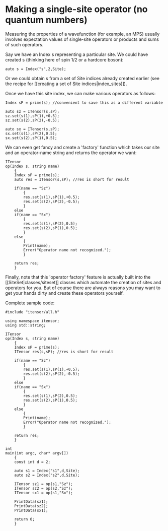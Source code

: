 # Making a single-site operator (no quantum numbers) 

Measuring the properties of a wavefunction (for example, an MPS) usually
involves expectation values of single-site operators or  products and sums of such operators.

Say we have an Index s representing a particular site. We could have created s (thinking here of spin 1/2 or a hardcore boson):

    auto s = Index("s",2,Site);

Or we could obtain s from a set of Site indices already created earlier (see the recipe for [[creating a set of Site indices|index_sites]]).

Once we have this site index, we can make various operators as follows:

    Index sP = prime(s); //convenient to save this as a different variable

    auto sz = ITensor(s,sP);
    sz.set(s(1),sP(1),+0.5);
    sz.set(s(2),sP(2),-0.5);

    auto sx = ITensor(s,sP);
    sx.set(s(1),sP(2),0.5);
    sx.set(s(2),sP(1),0.5);

We can even get fancy and create a 'factory' function which takes our site and an operator-name string and returns the operator we want:

    ITensor
    op(Index s, string name)
        {
        Index sP = prime(s);
        auto res = ITensor(s,sP); //res is short for result

        if(name == "Sz")
            {
            res.set(s(1),sP(1),+0.5);
            res.set(s(2),sP(2),-0.5);
            }
        else
        if(name == "Sx")
            {
            res.set(s(1),sP(2),0.5);
            res.set(s(2),sP(1),0.5);
            }
        else
            {
            Print(name);
            Error("Operator name not recognized.");
            }

        return res;
        }


Finally, note that this 'operator factory' feature is actually built into the [[SiteSet|classes/siteset]] classes which automate the creation
of sites and operators for you. But of course there are always reasons you may want to get your hands dirty and create these operators yourself.



Complete sample code:


    #include "itensor/all.h"

    using namespace itensor;
    using std::string;

    ITensor
    op(Index s, string name)
        {
        Index sP = prime(s);
        ITensor res(s,sP); //res is short for result

        if(name == "Sz")
            {
            res.set(s(1),sP(1),+0.5);
            res.set(s(2),sP(2),-0.5);
            }
        else
        if(name == "Sx")
            {
            res.set(s(1),sP(2),0.5);
            res.set(s(2),sP(1),0.5);
            }
        else
            {
            Print(name);
            Error("Operator name not recognized.");
            }

        return res;
        }

    int 
    main(int argc, char* argv[])
        {
        const int d = 2;

        auto s1 = Index("s1",d,Site);
        auto s2 = Index("s2",d,Site);

        ITensor sz1 = op(s1,"Sz");
        ITensor sz2 = op(s2,"Sz");
        ITensor sx1 = op(s1,"Sx");

        PrintData(sz1);
        PrintData(sz2);
        PrintData(sx1);

        return 0;
        }
